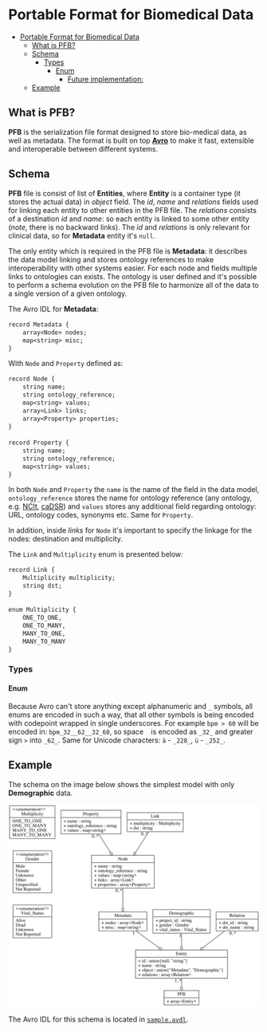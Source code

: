 # Portable Format for Biomedical Data

- [Portable Format for Biomedical Data](#portable-format-for-biomedical-data)
  - [What is PFB?](#what-is-pfb)
  - [Schema](#schema)
    - [Types](#types)
      - [Enum](#enum)
        - [Future implementation:](#future-implementation)
  - [Example](#example)

## What is PFB?

**PFB** is the serialization file format designed to store bio-medical data, as well as metadata. The format is built on top [**Avro**][1] to make it fast, extensible and interoperable between different systems.

## Schema

**PFB** file is consist of list of **Entities**, where **Entity** is a container type (it stores the actual data) in *object* field. The *id*, *name* and *relations* fields used for linking each entity to other entities in the PFB file. The *relations* consists of a destination *id* and *name*: so each entity is linked to some other entity (*note*, there is no backward links). The *id* and *relations* is only relevant for clinical data, so for **Metadata** entity it's `null`.

The only entity which is required in the PFB file is **Metadata**: it describes the data model linking and stores ontology references to make interoperability with other systems easier. For each node and fields multiple links to ontologies can exists. The ontology is user defined and it's possible to perform a schema evolution on the PFB file to harmonize all of the data to a single version of a given ontology.

The Avro IDL for **Metadata**:

```
record Metadata {
    array<Node> nodes;
    map<string> misc;
}
```

With `Node` and `Property` defined as:

```
record Node {
    string name;
    string ontology_reference;
    map<string> values;
    array<Link> links;
    array<Property> properties;
}

record Property {
    string name;
    string ontology_reference;
    map<string> values;
}
```

In both `Node` and `Property` the `name` is the name of the field in the data model, `ontology_reference` stores the name for ontology reference (any ontology, e.g. [NCIt][2], [caDSR][3]) and `values` stores any additional field regarding ontology: URL, ontology codes, synonyms etc. Same for `Property`.

In addition, inside *links* for `Node` it's important to specify the linkage for the nodes: destination and multiplicity. 

The `Link` and `Multiplicity` enum is presented below:
```
record Link {
    Multiplicity multiplicity;
    string dst;
}

enum Multiplicity {
    ONE_TO_ONE,
    ONE_TO_MANY,
    MANY_TO_ONE,
    MANY_TO_MANY
}
```

### Types

#### Enum

Because Avro can't store anything except alphanumeric and `_` symbols, all enums are encoded in such a way, that all other symbols is being encoded with codepoint wrapped in single underscores. For example `bpm > 60` will be encoded in: `bpm_32__62__32_60`, so space ` ` is encoded as `_32_` and greater sign `>` into `_62_`. Same for Unicode characters: `ä` - `_228_`, `ü` - `_252_`.

## Example

The schema on the image below shows the simplest model with only **Demographic** data.

[![schema][4]][4]

The Avro IDL for this schema is located in [`sample.avdl`][16].

  [1]: https://avro.apache.org/docs/current/spec.html
  [2]: https://ncit.nci.nih.gov/ncitbrowser/pages/
  [3]: https://cdebrowser.nci.nih.gov/cdebrowserClient/cdeBrowser.html#/search
  [4]: ./schema.svg
  [16]: ./sample.avdl
